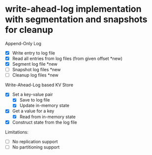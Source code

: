 # write-ahead-log implementation with segmentation and snapshots for cleanup

Append-Only Log

- [x] Write entry to log file
- [x] Read all entries from log files (from given offset *new)
- [x] Segment log file *new
- [ ] Snapshot log files *new
- [ ] Cleanup log files *new

Write-Ahead-Log based KV Store

- [x] Set a key-value pair
  - [x] Save to log file
  - [x] Update in-memory state
- [x] Get a value for a key
  - [x] Read from in-memory state
- [x] Construct state from the log file

Limitations:

- [ ] No replication support
- [ ] No partitioning support
